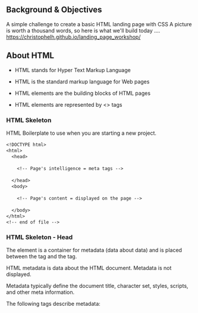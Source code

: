 ## Background & Objectives
A simple challenge to create a basic HTML landing page with CSS 
A picture is worth a thousand words, so here is what we'll build today ....
https://christophelh.github.io/landing_page_workshop/



## About HTML

- HTML stands for Hyper Text Markup Language

- HTML is the standard markup language for Web pages

- HTML elements are the building blocks of HTML pages

- HTML elements are represented by <> tags


### HTML Skeleton

HTML Boilerplate to use when you are starting a new project.

```
<!DOCTYPE html>
<html>
  <head>

    <!-- Page's intelligence = meta tags -->

  </head>
  <body>

    <!-- Page's content = displayed on the page -->

  </body>
</html>
<!-- end of file -->
```


### HTML Skeleton - Head

The <head> element is a container for metadata (data about data) and is placed between the <html> tag and the <body> tag.

HTML metadata is data about the HTML document. Metadata is not displayed.

Metadata typically define the document title, character set, styles, scripts, and other meta information.

The following tags describe metadata: <title>, <style>, <meta>, <link>, <script>, and <base>.


```
<!DOCTYPE html>
<html>
  <head>
    <title>Page Title. Maximum length 60-70 characters</title>
    <meta name="description" content="Page description. No longer than 155 characters.">
    <meta charset="utf-8">
  </head>
  <body>

  </body>
</html>
<!-- end of file -->
```


### HTML Skeleton - Body 


The <body> tag defines the document's body.

The <body> element contains all the contents of an HTML document, such as text, hyperlinks, images, tables, lists, etc.

```
<!DOCTYPE html>
<html>
  <head>
    <meta charset="utf-8">
    <title>Hello world</title>
  </head>
  <body>
    <h1>Hello buddies!</h1>
  </body>
</html>
<!-- end of file -->
```

## HTML Elements


### HTML Syntax

![Linking HTML](https://github.com/christophelh/landing_page_workshop/blob/master/htmlsyntax.png)

Exemple 

```
<a href="https://www.opentechcamp.com" target="_blank">
  Learn to code the best way possible 👨🏽‍💻
</a>
```

### Titles

```
<h1>[... Your Title ....]</h1>  <!-- Only one per page! SEO important -->

<h2>[... Your TagLine ... ]</h2>
<h3>[...]</h3>
<h4>[...]</h4>
<h5>[...]</h5>
<h6>[...]</h6>

```

### Paragraphs

```
<p>
  Lorem ipsum dolor sit amet, consectetur adipisicing elit.
  Veritatis laboriosam mollitia autem at ab omnis iure quis
  asperiores inventore eos nam aut iusto officiis deserunt
  nihil, sequi tempore impedit quae?
</p>
```

### Emphasize

```
<p>
  You can emphasize <em>some words</em>,
  and even <strong>more if needed</strong>
</p>


```

### List

```
<h2>Shopping List</h2>
<ul>
  <li>Milk</li>
  <li>Butter</li>
</ul>

```

### Images

```

<img src="logo.png" alt="Company Logo">
![alt text](https://github.com/adam-p/markdown-here/raw/master/src/common/images/ic

```


### Forms

```

<form>
  <input type="email">
  <input type="password">
  <input type="submit" value="Log in">
</form>

```


### Live Code


- Build a simple HTML profile page with the following elements (use the right HTML tags):

- An image of yourself
- A header and sub-header with your name and your job title (you can put programmer now 💻)
- A description of yourself
- A button
- A list of your social links

A picture is worth a thousand words, so here is what you should build in this challenge


## CSS

- CSS stands for Cascading Style Sheets
- CSS describes how HTML elements are to be displayed


### Linking stylesheet to HTML page

You have to link your `CSS` to your `HTML` File.

![Linking HTML](https://github.com/christophelh/landing_page_workshop/blob/master/linking.png)

### Css Syntax

![CSS Syntax](https://github.com/christophelh/landing_page_workshop/blob/master/csssyntax.png)


### Css Vocabulary 

![CSS Vocabulary](https://github.com/christophelh/landing_page_workshop/blob/master/cssvocabulary.png)

### CSS Example

![Example](https://github.com/christophelh/landing_page_workshop/blob/master/cssexemple.png)





